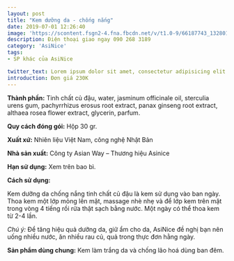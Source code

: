 ```yaml
---
layout: post
title: "Kem dưỡng da - chống nắng"
date: 2019-07-01 12:26:40
image: 'https://scontent.fsgn2-4.fna.fbcdn.net/v/t1.0-9/66187743_1328012990686136_5370632818672009216_n.jpg?_nc_cat=111&_nc_oc=AQlCwwGZtDq5keyL9_PMwlpWcTQLMLQetQhkibgr4qDPhqJVt3J02X_EslB-L3Jy6U4&_nc_ht=scontent.fsgn2-4.fna&oh=dbb57ff8fea3acef0ee2c3ffc88740bb&oe=5DC58022'
description: Điện thoại giao ngay 090 268 3189
category: 'AsiNice'
tags:
- SP khác của AsiNice

twitter_text: Lorem ipsum dolor sit amet, consectetur adipisicing elit.
introduction: Đơn giá 230K
---
```


**Thành phần:** Tinh chất củ đậu, water, jasminum officinale oil, sterculia urens gum, pachyrrhizus erosus root extract, panax ginseng root extract, althaea rosea flower extract, glycerin, parfum.

**Quy cách đóng gói:** Hộp 30 gr.

**Xuất xứ:** Nhiên liệu Việt Nam, công nghệ Nhật Bản

**Nhà sản xuất:** Công ty Asian Way – Thương hiệu Asinice 

**Hạn sử dụng:** Xem trên bao bì.

**Cách sử dụng:**

Kem dưỡng da chống nắng tinh chất củ đậu là kem sử dụng vào ban ngày. Thoa kem một lớp mỏng lên mặt, massage nhè nhẹ và để lớp kem trên mặt trong vòng 4 tiếng rồi rửa thật sạch bằng nước. Một ngày có thể thoa kem từ 2-4 lần.

*Chú ý:* Để tăng hiệu quả dưỡng da, giữ ẩm cho da, AsiNice đề nghị bạn nên uống nhiều nước, ăn nhiều rau củ, quả trong thực đơn hằng ngày.

**Sản phẩm dùng chung:** Kem làm trắng da và chống lão hoá dùng ban đêm.